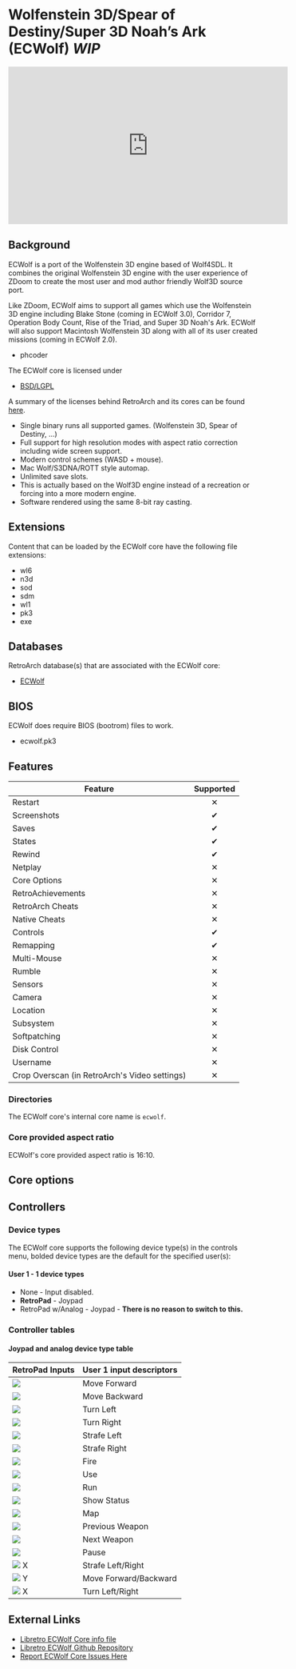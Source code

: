 # Wolfenstein 3D/Spear of Destiny/Super 3D Noah’s Ark (ECWolf) *WIP*

<iframe width="560" height="315" src="https://www.youtube-nocookie.com/embed/1my0auvYH-I" title="YouTube video player" frameborder="0" allow="accelerometer; autoplay; clipboard-write; encrypted-media; gyroscope; picture-in-picture" allowfullscreen></iframe>

## Background

ECWolf is a port of the Wolfenstein 3D engine based of Wolf4SDL. It combines the original Wolfenstein 3D engine with the user experience of ZDoom to create the most user and mod author friendly Wolf3D source port.

Like ZDoom, ECWolf aims to support all games which use the Wolfenstein 3D engine including Blake Stone (coming in ECWolf 3.0), Corridor 7, Operation Body Count, Rise of the Triad, and Super 3D Noah's Ark. ECWolf will also support Macintosh Wolfenstein 3D along with all of its user created missions (coming in ECWolf 2.0).

- phcoder

The ECWolf core is licensed under

- [BSD/LGPL]()

A summary of the licenses behind RetroArch and its cores can be found [here](../development/licenses.md).

- Single binary runs all supported games. (Wolfenstein 3D, Spear of Destiny, ...)
- Full support for high resolution modes with aspect ratio correction including wide screen support.
- Modern control schemes (WASD + mouse).
- Mac Wolf/S3DNA/ROTT style automap.
- Unlimited save slots.
- This is actually based on the Wolf3D engine instead of a recreation or forcing into a more modern engine.
- Software rendered using the same 8-bit ray casting.

## Extensions

Content that can be loaded by the ECWolf core have the following file extensions:

- wl6
- n3d
- sod
- sdm
- wl1
- pk3
- exe

## Databases

RetroArch database(s) that are associated with the ECWolf core:

- [ECWolf](https://github.com/libretro/libretro-database/blob/master/rdb/Wolfenstein%203D.rdb)

## BIOS

ECWolf does require BIOS (bootrom) files to work.

- ecwolf.pk3

## Features

| Feature           | Supported |
|-------------------|:---------:|
| Restart           | ✕        |
| Screenshots       | ✔        |
| Saves             | ✔        |
| States            | ✔        |
| Rewind            | ✔        |
| Netplay           | ✕        |
| Core Options      | ✕         |
| RetroAchievements | ✕         |
| RetroArch Cheats  | ✕         |
| Native Cheats     | ✕         |
| Controls          | ✔        |
| Remapping         | ✔        |
| Multi-Mouse       | ✕         |
| Rumble            | ✕         |
| Sensors           | ✕         |
| Camera            | ✕         |
| Location          | ✕         |
| Subsystem         | ✕         |
| Softpatching      | ✕         |
| Disk Control      | ✕         |
| Username          | ✕         |
| Crop Overscan (in RetroArch's Video settings) | ✕         |

### Directories

The ECWolf core's internal core name is `ecwolf`.

### Core provided aspect ratio

ECWolf's core provided aspect ratio is 16:10.

## Core options

## Controllers

### Device types

The ECWolf core supports the following device type(s) in the controls menu, bolded device types are the default for the specified user(s):

#### User 1 - 1 device types

- None - Input disabled.
- **RetroPad** - Joypad
- RetroPad w/Analog - Joypad - **There is no reason to switch to this.**

### Controller tables

#### Joypad and analog device type table

| RetroPad Inputs                                | User 1 input descriptors |
|------------------------------------------------|--------------------------|
| ![](../image/retropad/retro_dpad_up.png)       | Move Forward             |
| ![](../image/retropad/retro_dpad_down.png)     | Move Backward            |
| ![](../image/retropad/retro_dpad_left.png)     | Turn Left                |
| ![](../image/retropad/retro_dpad_right.png)    | Turn Right               |
| ![](../image/retropad/retro_l1.png)            | Strafe Left              |
| ![](../image/retropad/retro_r1.png)            | Strafe Right             |
| ![](../image/retropad/retro_a.png)             | Fire                     |
| ![](../image/retropad/retro_b.png)             | Use                      |
| ![](../image/retropad/retro_x.png)             | Run                      |
| ![](../image/retropad/retro_y.png)             | Show Status              |
| ![](../image/retropad/retro_select.png)        | Map                      |
| ![](../image/retropad/retro_l2.png)            | Previous Weapon          |
| ![](../image/retropad/retro_r2.png)            | Next Weapon              |
| ![](../image/retropad/retro_start.png)         | Pause                    |
| ![](../image/retropad/retro_left_stick.png) X  | Strafe Left/Right        |
| ![](../image/retropad/retro_left_stick.png) Y  | Move Forward/Backward    |
| ![](../image/retropad/retro_right_stick.png) X | Turn Left/Right          |

## External Links

- [Libretro ECWolf Core info file](https://github.com/libretro/libretro-super/blob/master/dist/info/ecwolf_libretro.info)
- [Libretro ECWolf Github Repository](https://github.com/libretro/ecwolf)
- [Report ECWolf Core Issues Here](https://github.com/libretro/ecwolf/issues)
